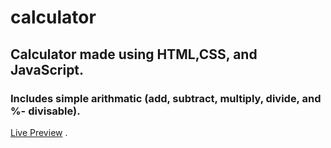 # calculator

## Calculator made using HTML,CSS, and JavaScript.

### Includes simple arithmatic (add, subtract, multiply, divide, and %- divisable).

[Live Preview](https://doubzero.github.io/calculator/) .
